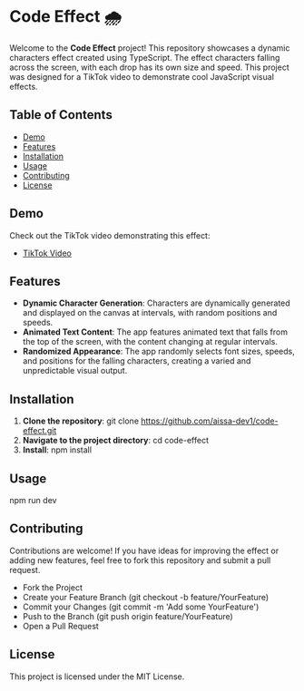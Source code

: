 # Code Effect 🌧️

Welcome to the **Code Effect** project! This repository showcases a dynamic characters effect created using TypeScript. The effect characters falling across the screen, with each drop has its own size and speed. This project was designed for a TikTok video to demonstrate cool JavaScript visual effects.

## Table of Contents

- [Demo](#demo)
- [Features](#features)
- [Installation](#installation)
- [Usage](#usage)
- [Contributing](#contributing)
- [License](#license)

## Demo

Check out the TikTok video demonstrating this effect:
- [TikTok Video](https://www.tiktok.com/@aissa_dev/video/7405848824788323590)

## Features

- **Dynamic Character Generation**: Characters are dynamically generated and displayed on the canvas at intervals, with random positions and speeds.
- **Animated Text Content**: The app features animated text that falls from the top of the screen, with the content changing at regular intervals.
- **Randomized Appearance**: The app randomly selects font sizes, speeds, and positions for the falling characters, creating a varied and unpredictable visual output.

## Installation

1. **Clone the repository**:
   git clone https://github.com/aissa-dev1/code-effect.git
2. **Navigate to the project directory**:
   cd code-effect
3. **Install**:
   npm install
   
## Usage
   npm run dev

## Contributing
Contributions are welcome! If you have ideas for improving the effect or adding new features, feel free to fork this repository and submit a pull request.

- Fork the Project
- Create your Feature Branch (git checkout -b feature/YourFeature)
- Commit your Changes (git commit -m 'Add some YourFeature')
- Push to the Branch (git push origin feature/YourFeature)
- Open a Pull Request

## License
This project is licensed under the MIT License.
